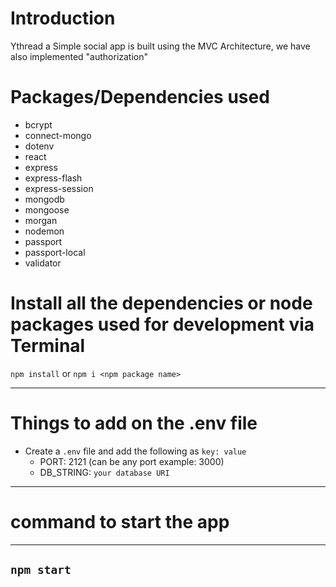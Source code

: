 # Introduction

 Ythread a Simple social app is built using the MVC Architecture, we have also implemented "authorization" 


# Packages/Dependencies used 

- bcrypt
- connect-mongo
- dotenv
- react 
- express
- express-flash
- express-session
- mongodb
- mongoose
- morgan
- nodemon
- passport   
- passport-local
- validator


# Install all the dependencies or node packages used for development via Terminal

`npm install` or `npm i <npm package name>` 

---

# Things to add on the .env file

- Create a `.env` file and add the following as `key: value` 
  - PORT: 2121 (can be any port example: 3000) 
  - DB_STRING: `your database URI` 
 ---
 
 # command to start the app
 ----
 `npm start`
 ----
 


